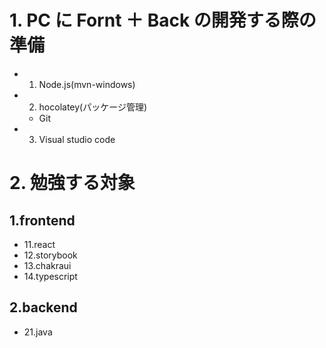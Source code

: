 # 1. PC に Fornt ＋ Back の開発する際の準備

- 1.  Node.js(mvn-windows)
- 2.  hocolatey(パッケージ管理)
  - Git
- 3.  Visual studio code

# 2. 勉強する対象

## 1.frontend

- 11.react
- 12.storybook
- 13.chakraui
- 14.typescript

## 2.backend

- 21.java
